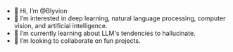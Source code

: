 - 👋 Hi, I’m @Blyvion
- 👀 I’m interested in deep learning, natural language processing, computer vision, and artificial intelligence.
- 🌱 I’m currently learning about LLM's tendencies to hallucinate.
- 💞️ I’m looking to collaborate on fun projects.

<!---
Blyvion/Blyvion is a ✨ special ✨ repository because its `README.md` (this file) appears on your GitHub profile.
You can click the Preview link to take a look at your changes.
--->
